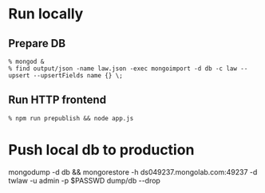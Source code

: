 
# Run locally

## Prepare DB
    % mongod &
    % find output/json -name law.json -exec mongoimport -d db -c law --upsert --upsertFields name {} \;

## Run HTTP frontend
    % npm run prepublish && node app.js


# Push local db to production
mongodump -d db &&
mongorestore -h ds049237.mongolab.com:49237 -d twlaw -u admin -p $PASSWD dump/db --drop
